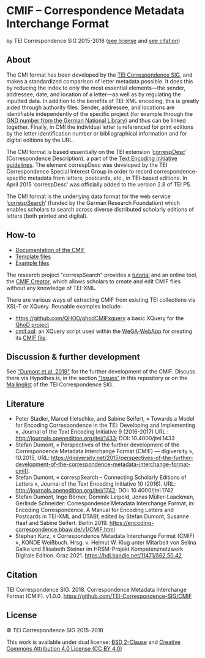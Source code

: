 # CMIF – Correspondence Metadata Interchange Format

by TEI Correspondence SIG 2015-2018 ([see license](#license) and [see citation](#citation))

## About

The CMI format has been developed by the [TEI Correspondence SIG](http://www.tei-c.org/Activities/SIG/Correspondence/index.xml), and makes a standardized comparison of letter metadata possible. It does this by reducing the index to only the most essential elements—the sender, addressee, date, and location of a letter—as well as by regulating the inputted data. In addition to the benefits of TEI-XML encoding, this is greatly aided through authority files. Sender, addressee, and locations are identifiable independently of the specific project (for example through the [GND number from the German National Library](http://www.dnb.de/gnd)) and thus can be linked together. Finally, in CMI the individual letter is referenced for print editions by the letter identification number or bibliographical information and for digital editions by the URL.

The CMI format is based essentially on the TEI extension ‘[correspDesc](http://www.tei-c.org/release/doc/tei-p5-doc/en/html/ref-correspDesc.html)’ (Correspondence Description), a part of the [Text Encoding Initiative guidelines](http://www.tei-c.org/release/doc/tei-p5-doc/en/html/index.html). The element correspDesc was developed by the TEI Correspondence Special Interest Group in order to record correspondence-specific metadata from letters, postcards, etc., in TEI-based editions. In April 2015 ‘correspDesc’ was officially added to the version 2.8 of TEI P5.

The CMI format is the underlying data format for the web service ‘[correspSearch](http://correspsearch.net/)’ (funded by the German Research Foundation) which enables scholars to search across diverse distributed scholarly editions of letters (both printed and digital). 

## How-to

* [Documentation of the CMIF](doc/documentation-en.md)
* [Template files](templates/)
* [Example files](examples/)

The research project "correspSearch" provides a [tutorial](http://correspsearch.net/index.xql?id=participate_steps&l=en) and an online tool, the [CMIF Creator](http://correspsearch.net/creator/index.xql), which allows scholars to create and edit CMIF files without any knowledge of TEI-XML.  

There are various ways of extracting CMIF from existing TEI collections via XSL-T or XQuery. Reusable examples include: 

* <https://github.com/QHOD/qhodCMIFxquery> a basic XQuery for the [QhoD project](https://qhod.net)
* [cmif.xql](https://github.com/Edirom/WeGA-WebApp/blob/develop/modules/cmif.xql): an XQuery script used within the [WeGA-WebApp](https://github.com/Edirom/WeGA-WebApp) for creating its [CMIF file](http://weber-gesamtausgabe.de/correspDesc.xml). 

## Discussion &  further development

See ["Dumont et al. 2019"](https://encoding-correspondence.bbaw.de/v1/CMIF.html) for the further development of the CMIF. Discuss there via Hypothes.is, in the section ["Issues"](https://github.com/TEI-Correspondence-SIG/CMIF/issues) in this repository or on the [Mailinglist](https://listserv.brown.edu/archives/cgi-bin/wa?A0=TEI-CORRESP-SIG) of the TEI Correspondence SIG. 

## Literature

- Peter Stadler, Marcel Illetschko, and Sabine Seifert, « Towards a Model for Encoding Correspondence in the TEI: Developing and Implementing <correspDesc> », Journal of the Text Encoding Initiative 9 (2016-2017) URL : http://journals.openedition.org/jtei/1433; DOI: 10.4000/jtei.1433
- Stefan Dumont, « Perspectives of the further development of the Correspondence Metadata Interchange Format (CMIF) — digiversity », 10.2015, URL: https://digiversity.net/2015/perspectives-of-the-further-development-of-the-correspondence-metadata-interchange-format-cmif/.
- Stefan Dumont, « correspSearch – Connecting Scholarly Editions of Letters », Journal of the Text Encoding Initiative 10 (2016). URL: http://journals.openedition.org/jtei/1742; DOI: 10.4000/jtei.1742 
- Stefan Dumont, Ingo Börner, Dominik Leipold, Jonas Müller-Laackman, Gerlinde Schneider: Correspondence Metadata Interchange Format, in: Encoding Correspondence. A Manual for Encoding Letters and Postcards in TEI-XML and DTABf, edited by Stefan Dumont, Susanne Haaf and Sabine Seifert. Berlin 2019. https://encoding-correspondence.bbaw.de/v1/CMIF.html  
- Stephan Kurz, « Correspondence Metadata Interchange Format (CMIF) », KONDE Weißbuch. Hrsg. v. Helmut W. Klug unter Mitarbeit von Selina Galka und Elisabeth Steiner im HRSM-Projekt Kompetenznetzwerk Digitale Edition. Graz 2021. https://hdl.handle.net/11471/562.50.42. 

## Citation

TEI Correspondence SIG. 2018. Correspondence Metadata Interchange Format (CMIF). v1.0.0. https://github.com/TEI-Correspondence-SIG/CMIF

## License

© TEI Correspondence SIG 2015-2018

This work is available under dual license: [BSD 2-Clause](http://opensource.org/licenses/BSD-2-Clause) and [Creative Commons Attribution 4.0 License (CC BY 4.0)](http://creativecommons.org/licenses/by/4.0/)
